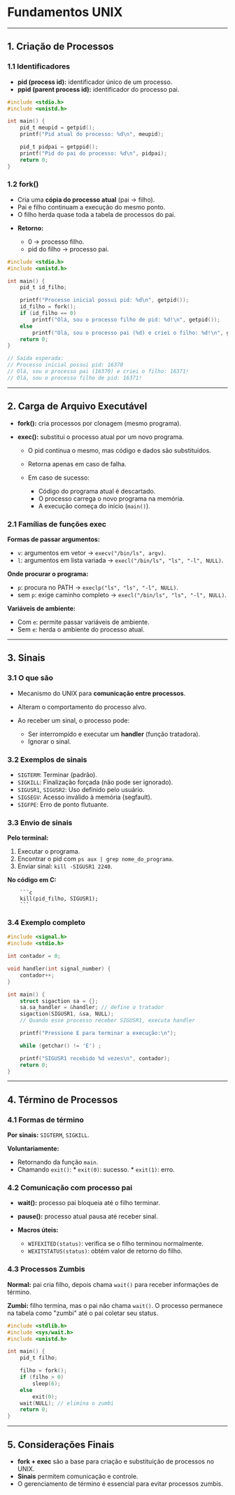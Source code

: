 # Fundamentos UNIX

---

## 1. Criação de Processos

### 1.1 Identificadores

* **pid (process id):** identificador único de um processo.
* **ppid (parent process id):** identificador do processo pai.


```c title="Exemplo:"
#include <stdio.h>
#include <unistd.h>

int main() {
    pid_t meupid = getpid();
    printf("Pid atual do processo: %d\n", meupid);

    pid_t pidpai = getppid();
    printf("Pid do pai do processo: %d\n", pidpai);
    return 0;
}
```

### 1.2 fork()

* Cria uma **cópia do processo atual** (pai → filho).
* Pai e filho continuam a execução do mesmo ponto.
* O filho herda quase toda a tabela de processos do pai.

- **Retorno:**

    -  0 → processo filho.
    -  pid do filho → processo pai.

```c title="Exemplo:"
#include <stdio.h>
#include <unistd.h>

int main() {
    pid_t id_filho;

    printf("Processo inicial possui pid: %d\n", getpid());
    id_filho = fork();
    if (id_filho == 0)
        printf("Olá, sou o processo filho de pid: %d!\n", getpid());
    else
        printf("Olá, sou o processo pai (%d) e criei o filho: %d!\n", getpid(), id_filho);
    return 0;
}

// Saída esperada:
// Processo inicial possui pid: 16370
// Olá, sou o processo pai (16370) e criei o filho: 16371!
// Olá, sou o processo filho de pid: 16371!
```

---

## 2. Carga de Arquivo Executável

* **fork():** cria processos por clonagem (mesmo programa).
* **exec():** substitui o processo atual por um novo programa.

  * O pid continua o mesmo, mas código e dados são substituídos.
  * Retorna apenas em caso de falha.
  * Em caso de sucesso:

    * Código do programa atual é descartado.
    * O processo carrega o novo programa na memória.
    * A execução começa do início (`main()`).

### 2.1 Famílias de funções exec

**Formas de passar argumentos:**

  * `v`: argumentos em vetor → `execv("/bin/ls", argv)`.
  * `l`: argumentos em lista variada → `execl("/bin/ls", "ls", "-l", NULL)`.

**Onde procurar o programa:**

  * `p`: procura no PATH → `execlp("ls", "ls", "-l", NULL)`.
  * sem `p`: exige caminho completo → `execl("/bin/ls", "ls", "-l", NULL)`.

**Variáveis de ambiente:**

  * Com `e`: permite passar variáveis de ambiente.
  * Sem `e`: herda o ambiente do processo atual.

---

## 3. Sinais

### 3.1 O que são

* Mecanismo do UNIX para **comunicação entre processos**.
* Alteram o comportamento do processo alvo.
* Ao receber um sinal, o processo pode:

  * Ser interrompido e executar um **handler** (função tratadora).
  * Ignorar o sinal.

### 3.2 Exemplos de sinais

* `SIGTERM`: Terminar (padrão).
* `SIGKILL`: Finalização forçada (não pode ser ignorado).
* `SIGUSR1`, `SIGUSR2`: Uso definido pelo usuário.
* `SIGSEGV`: Acesso inválido à memória (segfault).
* `SIGFPE`: Erro de ponto flutuante.

### 3.3 Envio de sinais

**Pelo terminal:**

  1. Executar o programa.
  2. Encontrar o pid com `ps aux | grep nome_do_programa`.
  3. Enviar sinal: `kill -SIGUSR1 2240`.

**No código em C:**

        ```c
        kill(pid_filho, SIGUSR1);
        ```

### 3.4 Exemplo completo

```c title="Exemplo:"
#include <signal.h>
#include <stdio.h>

int contador = 0;

void handler(int signal_number) {
    contador++;
}

int main() {
    struct sigaction sa = {};
    sa.sa_handler = &handler; // define o tratador
    sigaction(SIGUSR1, &sa, NULL);
    // Quando esse processo receber SIGUSR1, executa handler

    printf("Pressione E para terminar a execução:\n");

    while (getchar() != 'E') ;

    printf("SIGUSR1 recebido %d vezes\n", contador);
    return 0;
}
```

---

## 4. Término de Processos

### 4.1 Formas de término

**Por sinais:** `SIGTERM`, `SIGKILL`.

**Voluntariamente:**

- Retornando da função `main`.
- Chamando `exit()`:
      * `exit(0)`: sucesso.
      * `exit(1)`: erro.

### 4.2 Comunicação com processo pai

* **wait():** processo pai bloqueia até o filho terminar.
* **pause():** processo atual pausa até receber sinal.
* **Macros úteis:**

    * `WIFEXITED(status)`: verifica se o filho terminou normalmente.
    * `WEXITSTATUS(status)`: obtém valor de retorno do filho.

### 4.3 Processos Zumbis

**Normal:** pai cria filho, depois chama `wait()` para receber informações de término.

**Zumbi:** filho termina, mas o pai não chama `wait()`. O processo permanece na tabela como "zumbi" até o pai coletar seu status.

```c title="Exemplo:"
#include <stdlib.h>
#include <sys/wait.h>
#include <unistd.h>

int main() {
    pid_t filho;

    filho = fork();
    if (filho > 0)
        sleep(6);
    else
        exit(0);
    wait(NULL); // elimina o zumbi
    return 0;
}
```

---

## 5. Considerações Finais

* **fork + exec** são a base para criação e substituição de processos no UNIX.
* **Sinais** permitem comunicação e controle.
* O gerenciamento de término é essencial para evitar processos zumbis.
